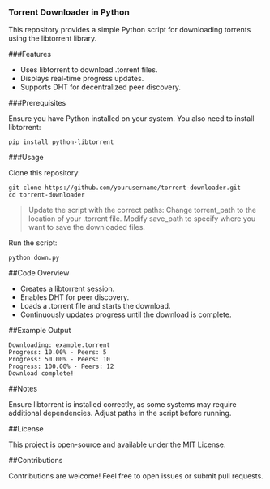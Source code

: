 ### Torrent Downloader in Python

This repository provides a simple Python script for downloading torrents using the libtorrent library.

###Features

- Uses libtorrent to download .torrent files.
- Displays real-time progress updates.
- Supports DHT for decentralized peer discovery.

###Prerequisites

Ensure you have Python installed on your system. You also need to install libtorrent:

```
pip install python-libtorrent
```

###Usage

Clone this repository:

```
git clone https://github.com/yourusername/torrent-downloader.git
cd torrent-downloader
```

>Update the script with the correct paths:
>Change torrent_path to the location of your .torrent file.
>Modify save_path to specify where you want to save the downloaded files.

Run the script:

```
python down.py
```

##Code Overview

- Creates a libtorrent session.
- Enables DHT for peer discovery.
- Loads a .torrent file and starts the download.
- Continuously updates progress until the download is complete.

##Example Output

```
Downloading: example.torrent
Progress: 10.00% - Peers: 5
Progress: 50.00% - Peers: 10
Progress: 100.00% - Peers: 12
Download complete!
```

##Notes

Ensure libtorrent is installed correctly, as some systems may require additional dependencies. Adjust paths in the script before running.

##License

This project is open-source and available under the MIT License.

##Contributions

Contributions are welcome! Feel free to open issues or submit pull requests.